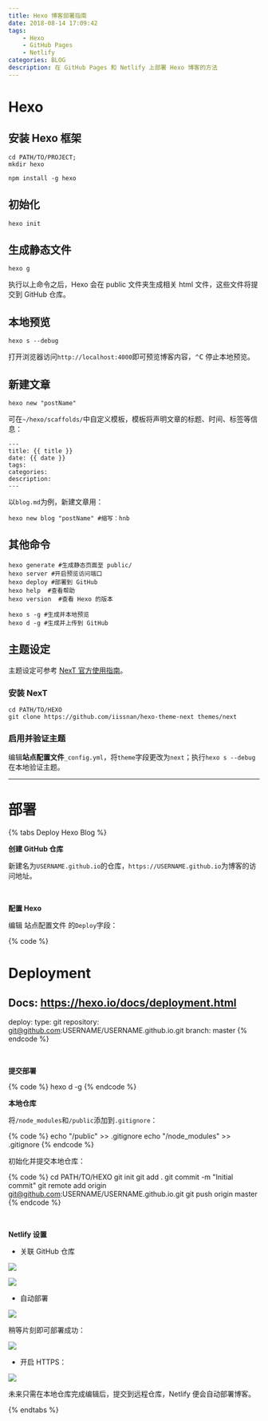 ```yaml
---
title: Hexo 博客部署指南
date: 2018-08-14 17:09:42
tags: 
    - Hexo
    - GitHub Pages
    - Netlify
categories: BLOG
description: 在 GitHub Pages 和 Netlify 上部署 Hexo 博客的方法
---
```


# Hexo

## 安装 Hexo 框架

```
cd PATH/TO/PROJECT;
mkdir hexo
```

```
npm install -g hexo
```

## 初始化

```
hexo init
```

## 生成静态文件

```
hexo g
```
执行以上命令之后，Hexo 会在 public 文件夹生成相关 html 文件，这些文件将提交到 GitHub 仓库。

## 本地预览

```
hexo s --debug
```
打开浏览器访问`http://localhost:4000`即可预览博客内容，<kbd>⌃</kbd><kbd>C</kbd> 停止本地预览。

## 新建文章

```
hexo new "postName"
```
可在`~/hexo/scaffolds/`中自定义模板，模板将声明文章的标题、时间、标签等信息：

```
---
title: {{ title }}
date: {{ date }}
tags:
categories:
description:
---
```
以`blog.md`为例，新建文章用：

```
hexo new blog "postName" #缩写：hnb
```

## 其他命令

```
hexo generate #生成静态页面至 public/
hexo server #开启预览访问端口
hexo deploy #部署到 GitHub
hexo help  #查看帮助
hexo version  #查看 Hexo 的版本
```

```
hexo s -g #生成并本地预览
hexo d -g #生成并上传到 GitHub
```

## 主题设定

主题设定可参考 [NexT 官方使用指南](http://theme-next.iissnan.com/)。

### 安装 NexT

```
cd PATH/TO/HEXO
git clone https://github.com/iissnan/hexo-theme-next themes/next
```

### 启用并验证主题

编辑**站点配置文件**`_config.yml`，将`theme`字段更改为`next`；执行`hexo s --debug`在本地验证主题。

------

# 部署

{% tabs Deploy Hexo Blog %}
<!-- tab GitHub Pages -->
**创建 GitHub 仓库**

新建名为`USERNAME.github.io`的仓库，`https://USERNAME.github.io`为博客的访问地址。

<br />

**配置 Hexo**

编辑 <span id="inline-blue">站点配置文件</span> 的`Deploy`字段：

{% code %}
# Deployment
## Docs: https://hexo.io/docs/deployment.html
deploy:
    type: git
    repository: git@github.com:USERNAME/USERNAME.github.io.git
    branch: master
{% endcode %}

<br />

**提交部署**

{% code %}
hexo d -g
{% endcode %}
<!-- endtab -->
<!-- tab Netlify -->
**本地仓库**

将`/node_modules`和`/public`添加到`.gitignore`：

{% code %}
echo "/public" >> .gitignore
echo "/node_modules" >> .gitignore
{% endcode %}

初始化并提交本地仓库：

{% code %}
cd PATH/TO/HEXO
git init
git add .
git commit -m "Initial commit"
git remote add origin git@github.com:USERNAME/USERNAME.github.io.git
git push origin master
{% endcode %}

<br />

**Netlify 设置**

- 关联 GitHub 仓库

![](http://pa5j6ydpq.bkt.clouddn.com/20180825143749_4QNQ73_Screenshot.jpeg)

![](http://pa5j6ydpq.bkt.clouddn.com/20180825144205_C4URTL_Screenshot.jpeg)

- 自动部署

![](http://pa5j6ydpq.bkt.clouddn.com/20180825144325_IrSChH_Screenshot.jpeg)

稍等片刻即可部署成功：

![](http://pa5j6ydpq.bkt.clouddn.com/20180825144504_uSmVh5_Screenshot.jpeg)

- 开启 HTTPS：

![](http://pa5j6ydpq.bkt.clouddn.com/20180825144716_XjkA1b_Screenshot.jpeg)

未来只需在本地仓库完成编辑后，提交到远程仓库，Netlify 便会自动部署博客。
<!-- endtab -->
{% endtabs %}






